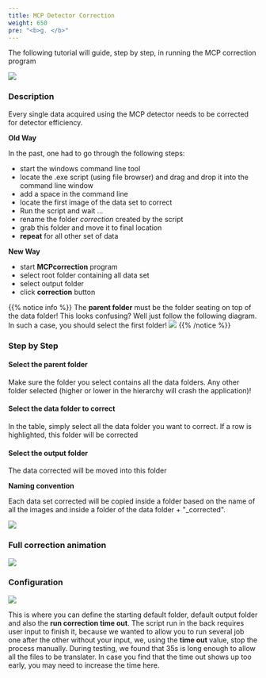 ```yaml
---
title: MCP Detector Correction
weight: 650
pre: "<b>g. </b>"
---
```


The following tutorial will guide, step by step, in running the MCP correction program

<img src='/tutorial/how_to_run_mcp_detector_correction/images/parent_folder_selected.PNG' /> 

### Description

Every single data acquired using the MCP detector needs to be corrected for detector efficiency. 

**Old Way**

In the past, one had to go through the following steps:
    
 * start the windows command line tool
 * locate the .exe script (using file browser) and drag and drop it into the command line window
 * add a space in the command line 
 * locate the first image of the data set to correct
 * Run the script and wait ...
 * rename the folder *correction* created by the script
 * grab this folder and move it to final location
 * **repeat** for all other set of data

**New Way**

 * start **MCPcorrection** program
 * select root folder containing all data set 
 * select output folder
 * click **correction** button

{{% notice info %}}
The **parent folder** must be the folder seating on top of the data folder! 
This looks confusing? 
Well just follow the following diagram. In such a case, you should select the first folder!
<img src='/tutorial/how_to_run_mcp_detector_correction/images/folder_structure.png' /> 
{{% /notice %}}

### Step by Step

#### Select the parent folder

Make sure the folder you select contains all the data folders. Any other folder selected (higher or lower in the 
hierarchy will crash the application)!

#### Select the data folder to correct

In the table, simply select all the data folder you want to correct. If a row is highlighted, this folder will
be corrected

#### Select the output folder

The data corrected will be moved into this folder

**Naming convention**

Each data set corrected will be copied inside a folder based on the name of all the images and inside a folder
of the data folder + "_corrected". 

<img src='/tutorial/how_to_run_mcp_detector_correction/images/naming_convention.png' />

### Full correction animation

<img src='/tutorial/how_to_run_mcp_detector_correction/images/mcp_tutorial.gif' />

### Configuration

<img src='/tutorial/how_to_run_mcp_detector_correction/images/configurations_window.png' />

This is where you can define the starting default folder, default output folder and also the **run correction time out**.
The script run in the back requires user input to finish it, because we wanted to allow you to run several job one
after the other without your input, we, using the **time out** value, stop the process manually. During testing, we
found that 35s is long enough to allow all the files to be translater. In case you find that the time out shows up too
early, you may need to increase the time here. 












